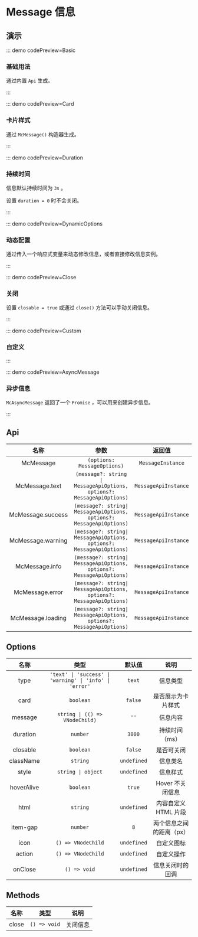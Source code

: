<script setup>
import Basic from '@/message/demos/DemoBasic.vue'
import Card from '@/message/demos/DemoCard.vue'
import Duration from '@/message/demos/DemoDuration.vue'
import DynamicOptions from '@/message/demos/DemoDynamicOptions.vue'
import Close from '@/message/demos/DemoClose.vue'
import Custom from '@/message/demos/DemoCustom.vue'
import AsyncMessage from '@/message/demos/DemoAsyncMessage.vue'
</script>

# Message 信息

## 演示

::: demo codePreview=Basic

### 基础用法

通过内置 `Api` 生成。

<Basic />

:::

::: demo codePreview=Card

### 卡片样式

通过 `McMessage()` 构造器生成。

<Card />

:::

::: demo codePreview=Duration

### 持续时间

信息默认持续时间为 `3s` 。

设置 `duration = 0` 时不会关闭。

<Duration />

:::

::: demo codePreview=DynamicOptions

### 动态配置

通过传入一个响应式变量来动态修改信息，或者直接修改信息实例。

<DynamicOptions />

:::

::: demo codePreview=Close

### 关闭

设置 `closable = true` 或通过 `close()` 方法可以手动关闭信息。

<Close />

:::

::: demo codePreview=Custom

### 自定义

<Custom />

:::

::: demo codePreview=AsyncMessage

### 异步信息

`McAsyncMessage` 返回了一个 `Promise` ，可以用来创建异步信息。

<AsyncMessage />

:::

## Api

|       名称        |                                  参数                                  |        返回值        |
| :---------------: | :--------------------------------------------------------------------: | :------------------: |
|     McMessage     |                      `(options: MessageOptions)`                       |  `MessageInstance`   |
|  McMessage.text   | `(message?: string \| MessageApiOptions, options?: MessageApiOptions)` | `MessageApiInstance` |
| McMessage.success | `(message?: string\| MessageApiOptions, options?: MessageApiOptions)`  | `MessageApiInstance` |
| McMessage.warning | `(message?: string\| MessageApiOptions, options?: MessageApiOptions)`  | `MessageApiInstance` |
|  McMessage.info   | `(message?: string\| MessageApiOptions, options?: MessageApiOptions)`  | `MessageApiInstance` |
|  McMessage.error  | `(message?: string\| MessageApiOptions, options?: MessageApiOptions)`  | `MessageApiInstance` |
| McMessage.loading | `(message?: string\| MessageApiOptions, options?: MessageApiOptions)`  | `MessageApiInstance` |

## Options

|    名称    |                          类型                           |   默认值    |           说明           |
| :--------: | :-----------------------------------------------------: | :---------: | :----------------------: |
|    type    | `'text' \| 'success' \| 'warning' \| 'info' \| 'error'` |   `text`    |         信息类型         |
|    card    |                        `boolean`                        |   `false`   |    是否展示为卡片样式    |
|  message   |             `string \| (() => VNodeChild)`              |    `''`     |         信息内容         |
|  duration  |                        `number`                         |   `3000`    |      持续时间（ms）      |
|  closable  |                        `boolean`                        |   `false`   |        是否可关闭        |
| className  |                        `string`                         | `undefined` |         信息类名         |
|   style    |                   `string \| object`                    | `undefined` |         信息样式         |
| hoverAlive |                        `boolean`                        |   `true`    |     Hover 不关闭信息     |
|    html    |                        `string`                         | `undefined` |   内容自定义 HTML 片段   |
|  item-gap  |                        `number`                         |     `8`     | 两个信息之间的距离（px） |
|    icon    |                   `() => VNodeChild`                    | `undefined` |        自定义图标        |
|   action   |                   `() => VNodeChild`                    | `undefined` |        自定义操作        |
|  onClose   |                      `() => void`                       | `undefined` |     信息关闭时的回调     |

## Methods

| 名称  |     类型     |   说明   |
| :---: | :----------: | :------: |
| close | `() => void` | 关闭信息 |
